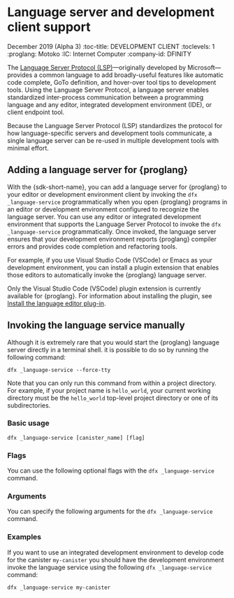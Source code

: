 # Language server and development client support

December 2019 (Alpha 3) :toc-title: DEVELOPMENT CLIENT :toclevels: 1 :proglang: Motoko :IC: Internet Computer :company-id: DFINITY

The [Language Server Protocol (LSP)](https://microsoft.github.io/language-server-protocol)—originally developed by Microsoft—provides a common language to add broadly-useful features like automatic code complete, GoTo definition, and hover-over tool tips to development tools. Using the Language Server Protocol, a language server enables standardized inter-process communication between a programming language and any editor, integrated development environment (IDE), or client endpoint tool.

Because the Language Server Protocol (LSP) standardizes the protocol for how language-specific servers and development tools communicate, a single language server can be re-used in multiple development tools with minimal effort.

## Adding a language server for {proglang}

With the {sdk-short-name}, you can add a language server for {proglang} to your editor or development environment client by invoking the `dfx _language-service` programmatically when you open {proglang} programs in an editor or development environment configured to recognize the language server. You can use any editor or integrated development environment that supports the Language Server Protocol to invoke the `dfx _language-service` programmatically. Once invoked, the language server ensures that your development environment reports {proglang} compiler errors and provides code completion and refactoring tools.

For example, if you use Visual Studio Code (VSCode) or Emacs as your development environment, you can install a plugin extension that enables those editors to automatically invoke the {proglang} language server.

Only the Visual Studio Code (VSCode) plugin extension is currently available for {proglang}. For information about installing the plugin, see [Install the language editor plug-in](../quickstart/local-quickstart.xml#install-vscode).

## Invoking the language service manually

Although it is extremely rare that you would start the {proglang} language server directly in a terminal shell. it is possible to do so by running the following command:

    dfx _language-service --force-tty

Note that you can only run this command from within a project directory. For example, if your project name is `hello_world`, your current working directory must be the `hello_world` top-level project directory or one of its subdirectories.

### Basic usage

    dfx _language-service [canister_name] [flag]

### Flags

You can use the following optional flags with the `dfx _language-service` command.

<!-- <table>
<colgroup>
<col style="width: 50%" />
<col style="width: 50%" />
</colgroup>
<thead>
<tr class="header">
<th style="text-align: left;">Flag</th>
<th style="text-align: left;">Description</th>
</tr>
</thead>
<tbody>
<tr class="odd">
<td style="text-align: left;"><p><code>--force-tty</code></p></td>
<td style="text-align: left;"><p>Starts the the {proglang} language server directly in a terminal shell.</p></td>
</tr>
<tr class="even">
<td style="text-align: left;"><p><code>-h</code>, <code>--help</code></p></td>
<td style="text-align: left;"><p>Displays usage information.</p></td>
</tr>
<tr class="odd">
<td style="text-align: left;"><p><code>-V</code>, <code>--version</code></p></td>
<td style="text-align: left;"><p>Displays version information.</p></td>
</tr>
</tbody>
</table> -->

### Arguments

You can specify the following arguments for the `dfx _language-service` command.

<!-- <table>
<colgroup>
<col style="width: 36%" />
<col style="width: 64%" />
</colgroup>
<thead>
<tr class="header">
<th style="text-align: left;">Argument</th>
<th style="text-align: left;">Description</th>
</tr>
</thead>
<tbody>
<tr class="odd">
<td style="text-align: left;"><p><code>canister_name</code></p></td>
<td style="text-align: left;"><p>Specifies the name of the canister that the compiler should monitor. If you specify a canister name, the name should match a canister name you have configured in the <code>dfx.json</code> configuration file for your project. If you don’t specify a canister name, the first canister specified in the <code>dfx.json</code> configuration file is used as the target.</p></td>
</tr>
</tbody>
</table> -->

### Examples

If you want to use an integrated development environment to develop code for the canister `my-canister` you should have the development environment invoke the language service using the following `dfx _language-service` command:

    dfx _language-service my-canister
